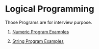 # Logical Programming 
Those Programs are for interview purpose. 

1. [Numeric Program Examples](https://github.com/devsantosh1502/Src/blob/master/LogicalPrograms/NumberPrograms/INFO.md)

2. [String Program Examples]()


